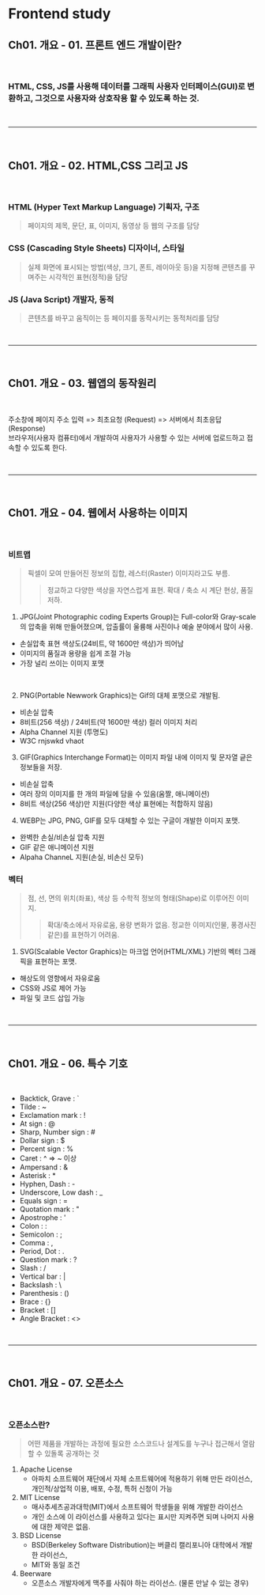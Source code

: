 # Frontend study
## Ch01. 개요 - 01. 프론트 엔드 개발이란?
<br/>

### HTML, CSS, JS를 사용해 데이터를 그래픽 사용자 인터페이스(GUI)로 변환하고, 그것으로 사용자와 상호작용 할 수 있도록 하는 것.

<br/><hr/><br/>

## Ch01. 개요 - 02. HTML,CSS 그리고 JS
<br/>

### HTML (Hyper Text Markup Language) 기획자, 구조
> 페이지의 제목, 문단, 표, 이미지, 동영상 등 웹의 구조를 담당

### CSS (Cascading Style Sheets) 디자이너, 스타일
> 실제 화면에 표시되는 방법(색상, 크기, 폰트, 레이아웃 등)을 지정해 콘텐츠를 꾸며주는 시각적인 표현(정적)을 담당

### JS (Java Script) 개발자, 동적
> 콘텐츠를 바꾸고 움직이는 등 페이지를 동작시키는 동적처리를 담당

<br/><hr/><br/>

## Ch01. 개요 - 03. 웹앱의 동작원리
<br/>

주소창에 페이지 주소 입력 => 최초요청 (Request) => 서버에서 최초응답 (Response) <br/>
브라우저(사용자 컴퓨터)에서 개발하여 사용자가 사용할 수 있는 서버에 업로드하고 접속할 수 있도록 한다.

<br/><hr/><br/>

## Ch01. 개요 - 04. 웹에서 사용하는 이미지
<br/>

### 비트맵
> 픽셀이 모여 만들어진 정보의 집합, 레스터(Raster) 이미지라고도 부름.
>> 정교하고 다양한 색상을 자연스럽게 표현.
>> 확대 / 축소 시 계단 현상, 품질 저하.

 1. JPG(Joint Photographic coding Experts Group)는 Full-color와 Gray-scale의 압축을 위해 만들어졌으며, 압출률이 울륭해 사진이나 예술 분야에서 많이 사용.
+ 손실압축 표현 색상도(24비트, 약 1600만 색상)가 띄어남
+ 이미지의 품질과 용량을 쉽게 조절 가능
+ 가장 널리 쓰이는 이미지 포맷
<br/>

2. PNG(Portable Newwork Graphics)는 Gif의 대체 포맷으로 개발됨.
+ 비손실 압축
+ 8비트(256 색상) / 24비트(약 1600만 색상) 컬러 이미지 처리
+ Alpha Channel 지원 (투명도)
+ W3C rnjswkd vhaot

3. GIF(Graphics Interchange Format)는 이미지 파일 내에 이미지 및 문자열 긑은 정보들을 저장.
+ 비손실 압축
+ 여러 장의 이미지를 한 개의 파일에 담을 수 있음(움짤, 애니메이션)
+ 8비트 색상(256 색상)만 지원(다양한 색상 표현에는 적합하지 않음)

4. WEBP는 JPG, PNG, GIF를 모두 대체할 수 있는 구글이 개발한 이미지 포맷.
+ 완벽한 손실/비손실 압축 지원
+ GIF 같은 애니메이션 지원
+ Alpaha ChanneL 지원(손실, 비손신 모두)

### 벡터
> 점, 선, 면의 위치(좌표), 색상 등 수학적 정보의 형태(Shape)로 이루어진 이미지.
>> 확대/축소에서 자유로움, 용량 변화가 없음.
>> 정교한 이미지(인물, 풍경사진 같은)를 표현하기 어려움. 

1. SVG(Scalable Vector Graphics)는 마크업 언어(HTML/XML) 기반의 벡터 그래픽을 표현하는 포맷.
+ 해상도의 영향에서 자유로움
+ CSS와 JS로 제어 가능
+ 파일 및 코드 삽입 가능

<br/><hr/><br/>

## Ch01. 개요 - 06. 특수 기호
<br/>

+ Backtick, Grave : `
+ Tilde : ~
+ Exclamation mark : !
+ At sign : @
+ Sharp, Number sign : #
+ Dollar sign : $
+ Percent sign : %
+ Caret : ^ => ~ 이상
+ Ampersand : &
+ Asterisk : *
+ Hyphen, Dash : -
+ Underscore, Low dash : _
+ Equals sign : =
+ Quotation mark : "
+ Apostrophe : '
+ Colon : :
+ Semicolon : ;
+ Comma : ,
+ Period, Dot : .
+ Question mark : ?
+ Slash : /
+ Vertical bar : |
+ Backslash : \
+ Parenthesis : ()
+ Brace : {}
+ Bracket : []
+ Angle Bracket : <>

<br/><hr/><br/>

## Ch01. 개요 - 07. 오픈소스
<br/>

### 오픈소스란?
> 어떤 제품을 개발하는 과정에 필요한 소스코드나 설계도를 누구나 접근해서 열람할 수 있돌록 공개하는 것
1. Apache License
    + 아파치 소프트웨어 재단에서 자체 소프트웨어에 적용하기 위해 만든 라이선스, 개인적/상업적 이용, 배포, 수정, 특허 신청이 가능
2. MIT License
    + 매사추세츠공과대학(MIT)에서 소프트웨어 학생들을 위해 개발한 라이선스
    + 개인 소스에 이 라이선스를 사용하고 있다는 표시만 지켜주면 되며 나머지 사용에 대한 제약은 없음.
3. BSD License
    + BSD(Berkeley Software Distribution)는 버클리 캘리포니아 대학에서 개발한 라이선스,
    + MIT와 동일 조건
4. Beerware
    + 오픈소스 개발자에게 맥주를 사줘야 하는 라이선스. (물론 만날 수 있는 경우)